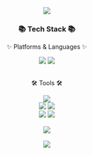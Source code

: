 <div align="center">
  <img src="https://capsule-render.vercel.app/api?type=waving&color=auto&height=200&section=header&text=Oh!Songhyun&fontSize=90" />
</div>

<div align=center>
	<h3>📚 Tech Stack 📚</h3>
	<p>✨ Platforms & Languages ✨</p>
</div>

<div align="center">
	<img src="https://img.shields.io/badge/Java-007396?style=flat&logo=Conda-Forge&logoColor=white" />
	<img src="https://img.shields.io/badge/MySQL-4479A1?style=flat&logo=MySQL&logoColor=white" />
</div>

<br>

<div align=center>
	<p>🛠 Tools 🛠</p>
</div>

<div align=center>
	<img src="https://img.shields.io/badge/Spring Boot-6DB33F?style=flat&logo=springboot&logoColor=white" />
	<br>
	<img src="https://img.shields.io/badge/SVN-809CC9?style=flat&logo=Subversion&logoColor=white" />
	<img src="https://img.shields.io/badge/GitHub-181717?style=flat&logo=GitHub&logoColor=white" />
	<br>
	<img src="https://img.shields.io/badge/IntelliJ-000000?style=flat&logo=intellijidea&logoColor=white" />
	<img src="https://img.shields.io/badge/Eclipse-525C86?style=flat&logo=eclipseide&logoColor=white" />
</div>

<br>

<div align="center">
  <img src="https://github-readme-stats.vercel.app/api/top-langs/?username=ohsonghyun&layout=compact"><br><br>
  <img src="https://github-readme-stats.vercel.app/api?username=ohsonghyun&show_icons=true">
</div>
